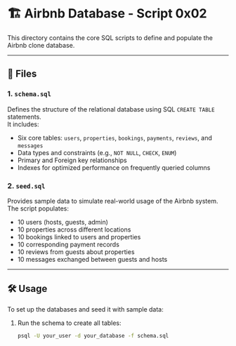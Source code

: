 # 🏗️ Airbnb Database - Script 0x02

This directory contains the core SQL scripts to define and populate the Airbnb clone database.

---

## 📁 Files

### 1. `schema.sql`
Defines the structure of the relational database using SQL `CREATE TABLE` statements.  
It includes:
- Six core tables: `users`, `properties`, `bookings`, `payments`, `reviews`, and `messages`
- Data types and constraints (e.g., `NOT NULL`, `CHECK`, `ENUM`)
- Primary and Foreign key relationships
- Indexes for optimized performance on frequently queried columns

### 2. `seed.sql`
Provides sample data to simulate real-world usage of the Airbnb system.  
The script populates:
- 10 users (hosts, guests, admin)
- 10 properties across different locations
- 10 bookings linked to users and properties
- 10 corresponding payment records
- 10 reviews from guests about properties
- 10 messages exchanged between guests and hosts

---

## 🛠️ Usage

To set up the databases and seed it with sample data:

1. Run the schema to create all tables:
   ```bash
   psql -U your_user -d your_database -f schema.sql